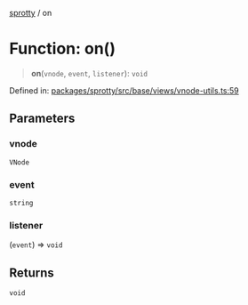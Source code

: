 
[sprotty](../globals) / on

# Function: on()

> **on**(`vnode`, `event`, `listener`): `void`

Defined in: [packages/sprotty/src/base/views/vnode-utils.ts:59](https://github.com/eclipse-sprotty/sprotty/blob/f9b2433481cc27a1ac0c92d525a92039ae7f6c76/packages/sprotty/src/base/views/vnode-utils.ts#L59)

## Parameters

### vnode

`VNode`

### event

`string`

### listener

(`event`) => `void`

## Returns

`void`
